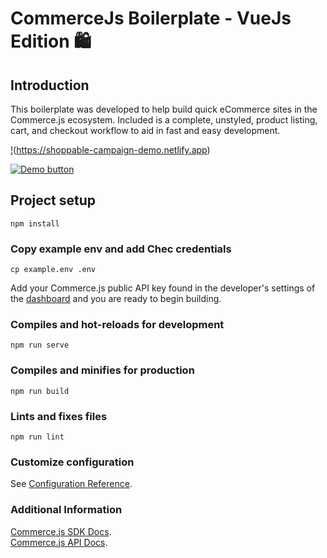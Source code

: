 # CommerceJs Boilerplate - VueJs Edition 🛍️ 

## Introduction

This boilerplate was developed to help build quick eCommerce sites in the Commerce.js ecosystem. Included is a complete, unstyled, product listing, cart, and checkout workflow to aid in fast and easy development. 

[!](https://github.com/chec/commercejs-vuejs-boilerplate/blob/master/src/assets/Shoppable_Campaign.png)(https://shoppable-campaign-demo.netlify.app)


[![Demo button](https://cdn.chec.io/email/assets/marketing/chec-demo-btn_gray.svg)](https://shoppable-campaign-demo.netlify.app)

## Project setup

```
npm install
```

### Copy example env and add Chec credentials
```
cp example.env .env
```
Add your Commerce.js public API key found in the developer's settings of the [dashboard](https://dashboard.chec.io/settings/developer) and you are ready to begin building.  

### Compiles and hot-reloads for development
```
npm run serve
```

### Compiles and minifies for production
```
npm run build
```

### Lints and fixes files
```
npm run lint
```

### Customize configuration
See [Configuration Reference](https://cli.vuejs.org/config/).

### Additional Information
[Commerce.js SDK Docs](https://commercejs.com/docs/).  
[Commerce.js API Docs](https://commercejs.com/docs/api/#introduction).  
